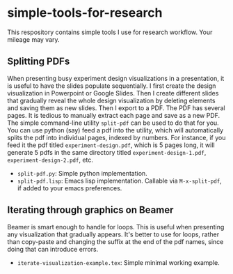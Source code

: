 # simple-tools-for-research
This respository contains simple tools I use for research workflow. Your mileage may vary. 


## Splitting PDFs 
When presenting busy experiment design visualizations in a presentation, it is useful to have the slides populate sequentially. I first create the design visualization in Powerpoint or Google Slides. Then I create different slides that gradually reveal the whole design visualization by deleting elements and saving them as new slides. Then I export to a PDF. The PDF has several pages. It is tedious to manually extract each page and save as a new PDF. The simple command-line utility `split-pdf` can be used to do that for you. You can use python (say) feed a pdf into the utility, which will automatically splits the pdf into individual pages, indexed by numbers. For instance, if you feed it the pdf titled `experiment-design.pdf`, which is 5 pages long, it will generate 5 pdfs in the same directory titled `experiment-design-1.pdf`, `experiment-design-2.pdf`, etc.

- `split-pdf.py`: Simple python implementation. 
- `split-pdf.lisp`: Emacs lisp implementation. Callable via `M-x-split-pdf`, if added to your emacs preferences. 

## Iterating through graphics on Beamer
Beamer is smart enough to handle for loops. This is useful when presenting any visualization that gradually appears. It's better to use for loops, rather than copy-paste and changing the suffix at the end of the pdf names, since doing that can introduce errors.
- `iterate-visualization-example.tex`: Simple minimal working example. 
